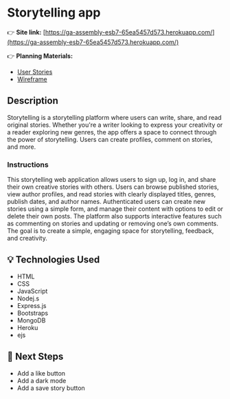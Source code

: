 # Storytelling app

👉 **Site link:**
 [https://ga-assembly-esb7-65ea5457d573.herokuapp.com/](https://ga-assembly-esb7-65ea5457d573.herokuapp.com/)

👉 **Planning Materials:**

- [User Stories](/userStories.md)
- [Wireframe](Wireframe.md)

## Description

Storytelling is a storytelling platform where users can write, share, and read original stories. Whether you're a writer looking to express your creativity or a reader exploring new genres, the app offers a space to connect through the power of storytelling. Users can create profiles, comment on stories, and more.



### Instructions 

This storytelling web application allows users to sign up, log in, and share their own creative stories with others. Users can browse published stories, view author profiles, and read stories with clearly displayed titles, genres, publish dates, and author names. Authenticated users can create new stories using a simple form, and manage their content with options to edit or delete their own posts. The platform also supports interactive features such as commenting on stories and updating or removing one’s own comments. The goal is to create a simple, engaging space for storytelling, feedback, and creativity.

## 💡 Technologies Used

- HTML
- CSS
- JavaScript
- Nodej.s
- Express.js
- Bootstraps
- MongoDB
- Heroku
- ejs


## 🚧 Next Steps

- Add a like button
- Add a dark mode
- Add a save story button
